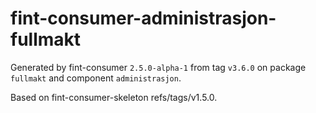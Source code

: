 # fint-consumer-administrasjon-fullmakt

Generated by fint-consumer `2.5.0-alpha-1` from tag `v3.6.0` on package `fullmakt` and component `administrasjon`.

Based on fint-consumer-skeleton refs/tags/v1.5.0.
